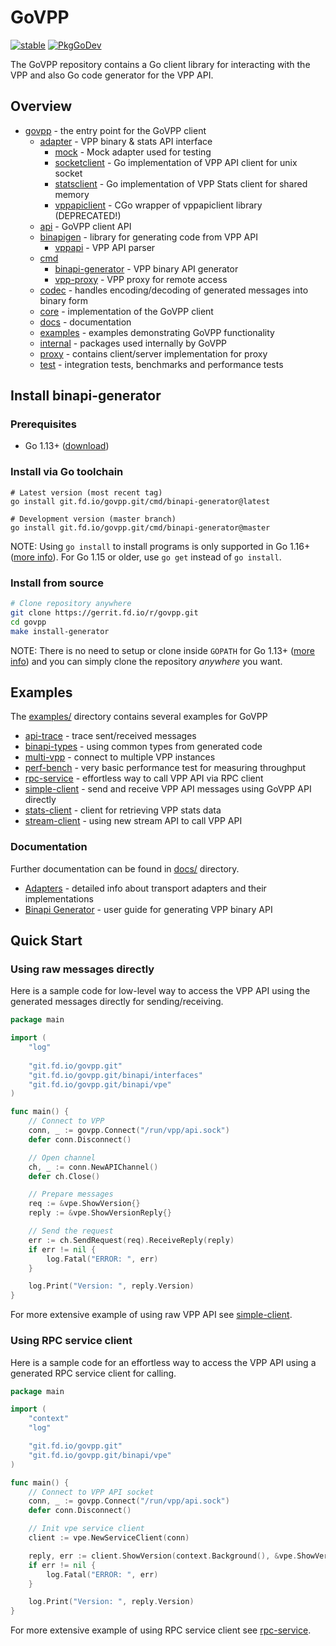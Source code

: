 # GoVPP

[![stable](https://img.shields.io/github/v/tag/fdio/govpp.svg?label=release&logo=github)](https://github.com/ligato/vpp-agent/releases/latest) [![PkgGoDev](https://pkg.go.dev/badge/git.fd.io/govpp.git)](https://pkg.go.dev/git.fd.io/govpp.git)

The GoVPP repository contains a Go client library for interacting with the VPP and also Go code generator for the VPP API.

## Overview

- [govpp](govpp.go) - the entry point for the GoVPP client
  - [adapter](adapter) - VPP binary & stats API interface
      - [mock](adapter/mock) - Mock adapter used for testing
      - [socketclient](adapter/socketclient) - Go implementation of VPP API client for unix socket
      - [statsclient](adapter/statsclient) - Go implementation of VPP Stats client for shared memory
      - [vppapiclient](adapter/vppapiclient) - CGo wrapper of vppapiclient library (DEPRECATED!)
  - [api](api) - GoVPP client API
  - [binapigen](binapigen) - library for generating code from VPP API
      - [vppapi](binapigen/vppapi) - VPP API parser
  - [cmd](cmd)
      - [binapi-generator](cmd/binapi-generator) - VPP binary API generator
      - [vpp-proxy](cmd/vpp-proxy) - VPP proxy for remote access
  - [codec](codec) - handles encoding/decoding of generated messages into binary form
  - [core](core) - implementation of the GoVPP client
  - [docs](docs) - documentation
  - [examples](examples) - examples demonstrating GoVPP functionality
  - [internal](internal) - packages used internally by GoVPP
  - [proxy](proxy) - contains client/server implementation for proxy
  - [test](test) - integration tests, benchmarks and performance tests

## Install binapi-generator

### Prerequisites

- Go 1.13+ ([download]((https://golang.org/dl)))

### Install via Go toolchain

```shell
# Latest version (most recent tag)
go install git.fd.io/govpp.git/cmd/binapi-generator@latest

# Development version (master branch)
go install git.fd.io/govpp.git/cmd/binapi-generator@master
```

NOTE: Using `go install` to install programs is only supported in Go 1.16+ ([more info](https://go.dev/doc/go1.16#go-command)). For Go 1.15 or older, use `go get` instead of `go install`.

### Install from source

```sh
# Clone repository anywhere
git clone https://gerrit.fd.io/r/govpp.git
cd govpp
make install-generator
```

NOTE: There is no need to setup or clone inside `GOPATH` for Go 1.13+ ([more info](https://go.dev/doc/go1.13#modules)) 
and you can simply clone the repository _anywhere_ you want. 

## Examples

The [examples/](examples/) directory contains several examples for GoVPP

- [api-trace](examples/api-trace) - trace sent/received messages
- [binapi-types](examples/binapi-types) - using common types from generated code
- [multi-vpp](examples/multi-vpp) - connect to multiple VPP instances
- [perf-bench](examples/perf-bench) - very basic performance test for measuring throughput
- [rpc-service](examples/rpc-service) - effortless way to call VPP API via RPC client
- [simple-client](examples/simple-client) - send and receive VPP API messages using GoVPP API directly
- [stats-client](examples/stats-client) - client for retrieving VPP stats data
- [stream-client](examples/stream-client) - using new stream API to call VPP API

### Documentation

Further documentation can be found in [docs/](docs/) directory.

- [Adapters](docs/ADAPTERS.md) - detailed info about transport adapters and their implementations
- [Binapi Generator](docs/GENERATOR.md) - user guide for generating VPP binary API

## Quick Start

### Using raw messages directly

Here is a sample code for low-level way to access the VPP API using the generated messages directly for sending/receiving.

```go
package main

import (
    "log"
    
	"git.fd.io/govpp.git"
	"git.fd.io/govpp.git/binapi/interfaces"
	"git.fd.io/govpp.git/binapi/vpe"
)

func main() {
	// Connect to VPP
	conn, _ := govpp.Connect("/run/vpp/api.sock")
	defer conn.Disconnect()

	// Open channel
	ch, _ := conn.NewAPIChannel()
	defer ch.Close()

	// Prepare messages
	req := &vpe.ShowVersion{}
	reply := &vpe.ShowVersionReply{}

	// Send the request
	err := ch.SendRequest(req).ReceiveReply(reply)
	if err != nil {
        log.Fatal("ERROR: ", err)
	}

    log.Print("Version: ", reply.Version)
}
```

For more extensive example of using raw VPP API see [simple-client](examples/simple-client).

### Using RPC service client

Here is a sample code for an effortless way to access the VPP API using a generated RPC service client for calling.

```go
package main

import (
    "context"
    "log"

	"git.fd.io/govpp.git"
	"git.fd.io/govpp.git/binapi/vpe"
)

func main() {
	// Connect to VPP API socket
	conn, _ := govpp.Connect("/run/vpp/api.sock")
	defer conn.Disconnect()

	// Init vpe service client
    client := vpe.NewServiceClient(conn)

	reply, err := client.ShowVersion(context.Background(), &vpe.ShowVersion{})
	if err != nil {
		log.Fatal("ERROR: ", err)
	}

	log.Print("Version: ", reply.Version)
}
```

For more extensive example of using RPC service client see [rpc-service](examples/rpc-service).
